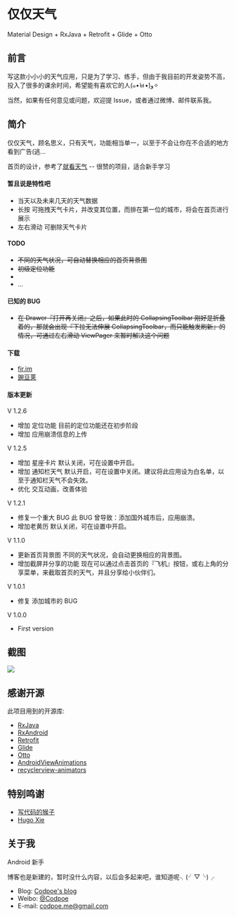 # 仅仅天气
Material Design + RxJava + Retrofit + Glide + Otto

## 前言
写这款小小小的天气应用，只是为了学习、练手，但由于我目前的开发姿势不高，投入了很多的课余时间，希望能有喜欢它的人(๑•̀ㅂ•́)و✧

当然，如果有任何意见或问题，欢迎提 Issue，或者通过微博、邮件联系我。
## 简介
仅仅天气，顾名思义，只有天气，功能相当单一，以至于不会让你在不合适的地方看到广告(逃...

首页的设计，参考了[就看天气](https://github.com/xcc3641/SeeWeather) -- 很赞的项目，适合新手学习

#### 暂且说是特性吧
- 当天以及未来几天的天气数据
- 长按 可拖拽天气卡片，并改变其位置，而排在第一位的城市，将会在首页进行展示
- 左右滑动 可删除天气卡片

#### TODO
- ~~不同的天气状况，可自动替换相应的首页背景图~~
- ~~初级定位功能~~
- 
- ...

#### 已知的 BUG
- ~~在 Drawer『打开再关闭』之后，如果此时的 CollapsingToolbar 刚好是折叠着的，那就会出现『下拉无法伸展 CollapsingToolbar，而只能触发刷新』的情况，可通过左右滑动 ViewPager 来暂时解决这个问题~~

#### 下载
- [fir.im](http://fir.im/onlyweather)
- [豌豆荚](http://www.wandoujia.com/apps/me.codpoe.onlyweather)


#### 版本更新
V 1.2.6
- 增加 定位功能
目前的定位功能还在初步阶段
- 增加 应用崩溃信息的上传

V 1.2.5
- 增加 星座卡片
默认关闭，可在设置中开启。
- 增加 通知栏天气
默认开启，可在设置中关闭。建议将此应用设为白名单，以至于通知栏天气不会失效。
- 优化 交互动画，改善体验

V 1.2.1
- 修复一个重大 BUG
此 BUG 曾导致：添加国外城市后，应用崩溃。
- 增加老黄历
默认关闭，可在设置中开启。

V 1.1.0
- 更新首页背景图
不同的天气状况，会自动更换相应的背景图。
- 增加截屏并分享的功能
现在可以通过点击首页的『飞机』按钮，或右上角的分享菜单，来截取首页的天气，并且分享给小伙伴们。

V 1.0.1
- 修复 添加城市的 BUG

V 1.0.0
- First version

## 截图
![](http://7xttuv.com2.z0.glb.qiniucdn.com/github%2Fonly-weather%2Freadme%2Fsceenshot_4.jpg)

## 感谢开源
此项目用到的开源库:
- [RxJava](https://github.com/ReactiveX/RxJava)
- [RxAndroid](https://github.com/ReactiveX/RxAndroid)
- [Retrofit](https://github.com/square/retrofit)
- [Glide](https://github.com/bumptech/glide)
- [Otto](https://github.com/square/otto)
- [AndroidViewAnimations](https://github.com/daimajia/AndroidViewAnimations)
- [recyclerview-animators](https://github.com/wasabeef/recyclerview-animators)

## 特别鸣谢
- [写代码的猴子](https://github.com/laobie)
- [Hugo Xie](https://github.com/xcc3641)

## 关于我
Android 新手

博客也是新建的，暂时没什么内容，以后会多起来吧，谁知道呢╮(╯▽╰)╭
- Blog: [Codpoe's blog](http://www.codpoe.me/)
- Weibo: [@Codpoe](http://weibo.com/u/2757541610)
- E-mail: codpoe.me@gmail.com

